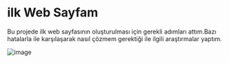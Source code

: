 # **ilk Web Sayfam**

Bu projede ilk web sayfasının oluşturulması için gerekli adımları attım.Bazı hatalarla ile karşılaşarak nasıl çözmem gerektiği ile ilgili
araştırmalar yaptım.

![image](ilkwebsayfam.png)



